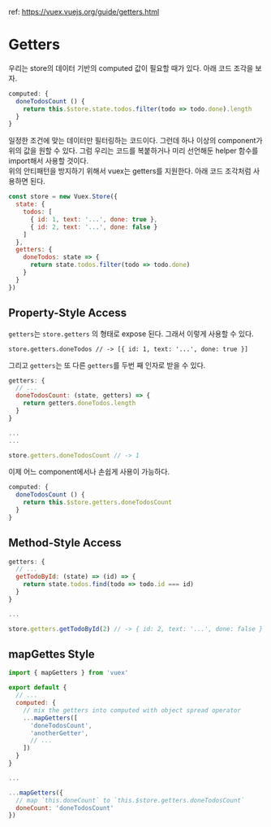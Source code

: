 ref: https://vuex.vuejs.org/guide/getters.html

# Getters
우리는 store의 데이터 기반의 computed 값이 필요할 때가 있다. 아래 코드 조각을 보자.
```js
computed: {
  doneTodosCount () {
    return this.$store.state.todos.filter(todo => todo.done).length
  }
}
```

일정한 조건에 맞는 데이터만 필터링하는 코드이다. 그런데 하나 이상의 component가 위의 값을 원할 수 있다. 그럼 우리는 코드를 복붙하거나 미리 선언해둔 helper 함수를 import해서 사용할 것이다.  
위의 안티패턴을 방지하기 위해서 vuex는 getters를 지원한다. 아래 코드 조각처럼 사용하면 된다.

```js
const store = new Vuex.Store({
  state: {
    todos: [
      { id: 1, text: '...', done: true },
      { id: 2, text: '...', done: false }
    ]
  },
  getters: {
    doneTodos: state => {
      return state.todos.filter(todo => todo.done)
    }
  }
})
```

## Property-Style Access
`getters`는 `store.getters` 의 형태로 expose 된다. 그래서 이렇게 사용할 수 있다. 

`store.getters.doneTodos // -> [{ id: 1, text: '...', done: true }]`

그리고 `getters`는  또 다른 `getters`를 두번 째 인자로 받을 수 있다.

```js
getters: {
  // ...
  doneTodosCount: (state, getters) => {
    return getters.doneTodos.length
  }
}

...
...

store.getters.doneTodosCount // -> 1
```

이제 어느 component에서나 손쉽게 사용이 가능하다.

```js
computed: {
  doneTodosCount () {
    return this.$store.getters.doneTodosCount
  }
}
```

## Method-Style Access
```js
getters: {
  // ...
  getTodoById: (state) => (id) => {
    return state.todos.find(todo => todo.id === id)
  }
}

...

store.getters.getTodoById(2) // -> { id: 2, text: '...', done: false }
```

## mapGettes Style
```js
import { mapGetters } from 'vuex'

export default {
  // ...
  computed: {
    // mix the getters into computed with object spread operator
    ...mapGetters([
      'doneTodosCount',
      'anotherGetter',
      // ...
    ])
  }
}

...

...mapGetters({
  // map `this.doneCount` to `this.$store.getters.doneTodosCount`
  doneCount: 'doneTodosCount'
})
```

